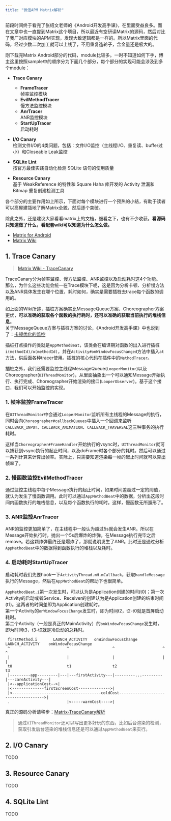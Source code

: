 ```yaml
---
title: "微信APM Matrix解析"
---
```


前段时间终于看完了张绍文老师的《Android开发高手课》，在里面受益良多。而在文章中也一直提到Matrix这个项目，所以最近有空研读Matrix的源码，然后对比了我厂对应模块的APM实现，发现大致逻辑都是一样的。所以Matrix里面的代码，经过少数二次加工就可以上线了，不用重复造轮子，含金量还是极大的。

刚下载完Matrix Android部分的代码，module比较多。一时不知道如何下手，博主这里按照sample中的顺序分为下面几个部分，每个部分的实现可能会涉及到多个module：

- **Trace Canary**
    - **FrameTracer**  
    帧率监控模块
    - **EvilMethodTracer**  
    慢方法监控模块
    - **AnrTracer**  
    ANR监控模块
    - **StartUpTracer**  
    启动耗时  

- **I/O Canary**  
    检测文件I/O的4类问题，包括：文件I/O监控（主线程I/O、重复读、buffer过小）和Closeable Leak监控
- **SQLite Lint**  
    按官方最佳实践自动化检测 SQLite 语句的使用质量
- **Resource Canary**  
    基于 WeakReference 的特性和 Square Haha 库开发的 Activity 泄漏和 Bitmap 重复创建检测工具


各个部分的主要作用如上所示，下面对每个模块进行一个预热的小结，有助于读者可以高屋建瓴地了解Matrix全貌，然后逐个突破。

除此之外，还是建议大家看看matrix上的文档，细看之下，也有不少收获。**看源码只知道做了什么，看配套wiki可以知道为什么怎么做。**

- [Matrix for Android](https://github.com/Tencent/matrix#matrix_android_cn)
- [Matrix Wiki](https://github.com/Tencent/matrix/wiki)

## 1. Trace Canary

> [Matrix Wiki - TraceCanary](https://github.com/Tencent/matrix/wiki/Matrix-Android-TraceCanary)

TraceCanary分为帧率监控、慢方法监控、ANR监控以及启动耗时这4个功能。  
那么，为什么这些功能会统一在Trace模块下呢，这是因为分析卡顿、分析慢方法以及ANR具体发生在哪个位置，耗时如何，确实是需要插桩去trace每个函数的调用的。

如上面的Wiki所述，插桩方案确实比MessageQueue方案、Choreographer方案更优，**可以准确的获取各个函数的执行耗时，还可以准确的获取当前执行的堆栈信息**。  
关于MessageQueue方案与插桩方案的讨论，《Android开发高手课》中也说到了：[卡顿优化的监控](/android/paid/master/stuck_2/#_1)

插桩打点操作的类就是`AppMethodBeat`，该类会在编译期对函数的出入进行插桩`i(methodId)/o(methodId)`，并在`Activity#onWindowFocusChanged`方法中插入`at`方法，供后面各种tracer使用。插桩的核心代码在插件中的`MethodTracer`。

插桩之外，我们还需要监控主线程MessageQueue(`LooperMonitor`)以及Choreographer(`UIThreadMonitor`)，从里面抽象出一个可以通知Message开始执行、执行完成、Choreographer开始渲染的接口(`LooperObserver`)。基于这个接口，我们可以开始监控的实现。

### 1. 帧率监控FrameTracer

在`UIThreadMonitor`中会通过`LooperMonitor`监听所有主线程的Message的执行，同时会向`Choreographer#callbackQueues`中插入一个回调来监听`CALLBACK_INPUT`、`CALLBACK_ANIMATION`、`CALLBACK_TRAVERSAL`这三种事务的执行耗时。  

这样当`Choreographer#FrameHandler`开始执行的vsync时，`UIThreadMonitor`就可以捕获到vsync执行的起止时间，以及doFrame时各个部分的耗时。然后可以通过一系列计算来计算出帧率。实际上，只需要知道渲染每一帧的起止时间就可以算出帧率了。

### 2. 慢函数监控EvilMethodTracer

通过监控主线程中每个Message执行的起止时间，如果时间差超过一定的阈值，就认为发生了慢函数调用。此时可以通过`AppMethodBeat`中的数据，分析出这段时间内函数执行的堆栈信息，以及每个函数执行的耗时。这样，慢函数无所遁形了。

### 3. ANR监控AnrTracer

ANR的监控更加简单了，在主线程中一般认为超过5s就会发生ANR。所以在Message开始执行时，抛出一个5s后爆炸的炸弹，在Message执行完毕之后remove。若这颗炸弹最终还是爆炸了，那就说明发生了ANR。此时还是通过分析`AppMethodBeat`中的数据得到函数执行的堆栈以及耗时。

### 4. 启动耗时StartUpTracer

启动耗时我们先要hook一下`ActivityThread.mH.mCallback`，获取`handleMessage`执行的Message，然后在`AppMethodBeat`的帮助下也很简单。

`AppMethodBeat.i`第一次发生时，可以认为是Application创建的时间(t0)；第一次Activity的启动或者Service、Receiver的创建认为是Application创建的结束时间(t1)。这两者的时间差即为Application创建耗时。  
第一个Activity的`onWindowFocusChange`发生时，即为时间t2，t2-t0就是首屏启动耗时。  
第二个Activity（一般是真正的MainActivity）的`onWindowFocusChange`发生时，即为时间t3，t3-t0就是冷启动的总耗时。  

```
 firstMethod.i       LAUNCH_ACTIVITY   onWindowFocusChange   LAUNCH_ACTIVITY    onWindowFocusChange
 ^                         ^                   ^                     ^                  ^
 |                         |                   |                     |                  |
 t0                        t1                  t2                                       t3
 |---------app---------|---|---firstActivity---|---------...---------|---careActivity---|
 |<--applicationCost-->|
 |<--------------firstScreenCost-------------->|
 |<---------------------------------------coldCost------------------------------------->|
 .                         |<-----warmCost---->|
```

真正的源码分析请移步：[Matrix-TraceCanary解析](/android/3rd-library/matrix-trace)

> 通过`UIThreadMonitor`还可以写出更多好玩的东西，比如后台渲染的检测，获取引发后台渲染的堆栈信息还是可以通过`AppMethodBeat`来实行。

## 2. I/O Canary

TODO

## 3. Resource Canary

TODO

## 4. SQLite Lint

TODO